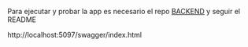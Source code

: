 Para ejecutar y probar la app es necesario el repo [BACKEND](https://github.com/ProfesorPermuta/BiblioTeisBackEnd) y seguir el README

http://localhost:5097/swagger/index.html
